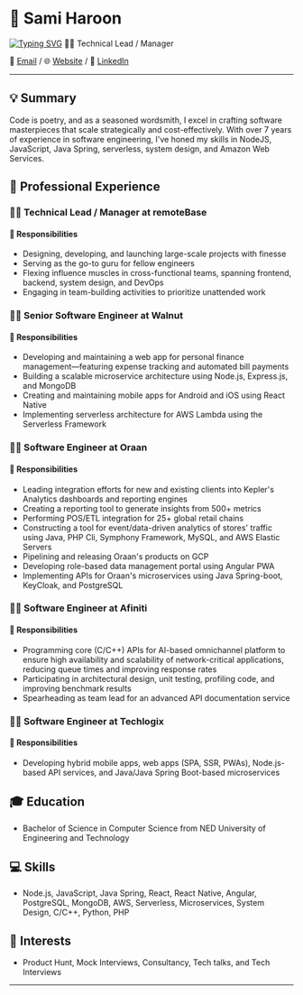 # 🚀 Sami Haroon

[![Typing SVG](https://readme-typing-svg.demolab.com/?lines=I+am+a+Software+Engineer;who+loves+AI;also+vision)](https://git.io/typing-svg)
👨‍💻 Technical Lead / Manager

📧 [Email](mailto:iam@samiharoon.com) / 🌐 [Website](https://www.samiharoon.com) / 💼 [LinkedIn](https://www.linkedin.com/in/samihk/)

---

## 💡 Summary

Code is poetry, and as a seasoned wordsmith, I excel in crafting software masterpieces that scale strategically and cost-effectively. With over 7 years of experience in software engineering, I've honed my skills in NodeJS, JavaScript, Java Spring, serverless, system design, and Amazon Web Services.

## 🏢 Professional Experience

### 👨‍💻 Technical Lead / Manager at remoteBase

#### 🎯 Responsibilities

- Designing, developing, and launching large-scale projects with finesse
- Serving as the go-to guru for fellow engineers
- Flexing influence muscles in cross-functional teams, spanning frontend, backend, system design, and DevOps
- Engaging in team-building activities to prioritize unattended work

### 👨‍💻 Senior Software Engineer at Walnut

#### 🎯 Responsibilities

- Developing and maintaining a web app for personal finance management––featuring expense tracking and automated bill payments
- Building a scalable microservice architecture using Node.js, Express.js, and MongoDB
- Creating and maintaining mobile apps for Android and iOS using React Native
- Implementing serverless architecture for AWS Lambda using the Serverless Framework

### 👨‍💻 Software Engineer at Oraan

#### 🎯 Responsibilities

- Leading integration efforts for new and existing clients into Kepler's Analytics dashboards and reporting engines
- Creating a reporting tool to generate insights from 500+ metrics
- Performing POS/ETL integration for 25+ global retail chains
- Constructing a tool for event/data-driven analytics of stores' traffic using Java, PHP Cli, Symphony Framework, MySQL, and AWS Elastic Servers
- Pipelining and releasing Oraan's products on GCP
- Developing role-based data management portal using Angular PWA
- Implementing APIs for Oraan's microservices using Java Spring-boot, KeyCloak, and PostgreSQL

### 👨‍💻 Software Engineer at Afiniti

#### 🎯 Responsibilities

- Programming core (C/C++) APIs for AI-based omnichannel platform to ensure high availability and scalability of network-critical applications, reducing queue times and improving response rates
- Participating in architectural design, unit testing, profiling code, and improving benchmark results
- Spearheading as team lead for an advanced API documentation service

### 👨‍💻 Software Engineer at Techlogix

#### 🎯 Responsibilities

- Developing hybrid mobile apps, web apps (SPA, SSR, PWAs), Node.js-based API services, and Java/Java Spring Boot-based microservices

## 🎓 Education

- Bachelor of Science in Computer Science from NED University of Engineering and Technology

## 💻 Skills

- Node.js, JavaScript, Java Spring, React, React Native, Angular, PostgreSQL, MongoDB, AWS, Serverless, Microservices, System Design, C/C++, Python, PHP

## 🎯 Interests

- Product Hunt, Mock Interviews, Consultancy, Tech talks, and Tech Interviews

---
